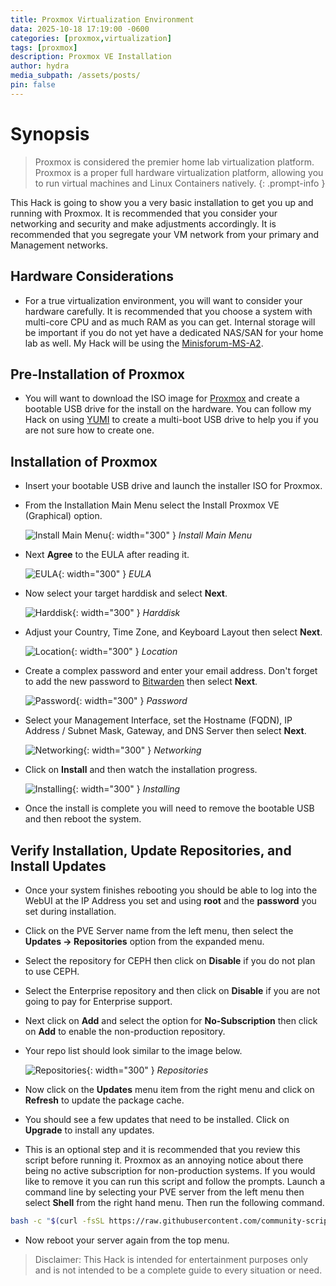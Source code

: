 ```yaml
---
title: Proxmox Virtualization Environment
data: 2025-10-18 17:19:00 -0600
categories: [proxmox,virtualization]
tags: [proxmox]
description: Proxmox VE Installation
author: hydra
media_subpath: /assets/posts/
pin: false
---
```

# Synopsis
>Proxmox is considered the premier home lab virtualization platform. Proxmox is a proper full hardware virtualization platform, allowing you to run virtual machines and Linux Containers natively.
{: .prompt-info }

This Hack is going to show you a very basic installation to get you up and running with Proxmox. It is recommended that you consider your networking and security and make adjustments accordingly. It is recommended that you segregate your VM network from your primary and Management networks.

## Hardware Considerations
- For a true virtualization environment, you will want to consider your hardware carefully. It is recommended that you choose a system with multi-core CPU and as much RAM as you can get. Internal storage will be important if you do not yet have a dedicated NAS/SAN for your home lab as well. My Hack will be using the [Minisforum-MS-A2](https://store.minisforum.com/products/minisforum-ms-a2?variant=46843404943605).

## Pre-Installation of Proxmox
- You will want to download the ISO image for [Proxmox](https://www.proxmox.com/en/downloads/proxmox-virtual-environment/iso) and create a bootable USB drive for the install on the hardware. You can follow my Hack on using [YUMI](https://hydrahacksdocs.github.io/posts/Yumi/) to create a multi-boot USB drive to help you if you are not sure how to create one.

## Installation of Proxmox
- Insert your bootable USB drive and launch the installer ISO for Proxmox.
- From the Installation Main Menu select the Install Proxmox VE (Graphical) option.

    ![Install Main Menu](/2025-10-18/menu.png){: width="300" }
    _Install Main Menu_

- Next **Agree** to the EULA after reading it.

    ![EULA](/2025-10-18/eula.png){: width="300" }
    _EULA_

- Now select your target harddisk and select **Next**.

    ![Harddisk](/2025-10-18/hdd.png){: width="300" }
    _Harddisk_

- Adjust your Country, Time Zone, and Keyboard Layout then select **Next**.

    ![Location](/2025-10-18/location.png){: width="300" }
    _Location_

- Create a complex password and enter your email address. Don't forget to add the new password to [Bitwarden](https://hydrahacksdocs.github.io/posts/Bitwarden/) then select **Next**.

    ![Password](/2025-10-18/password.png){: width="300" }
    _Password_

- Select your Management Interface, set the Hostname (FQDN), IP Address / Subnet Mask, Gateway, and DNS Server then select **Next**.

    ![Networking](/2025-10-18/network.png){: width="300" }
    _Networking_

- Click on **Install** and then watch the installation progress.

    ![Installing](/2025-10-18/install.png){: width="300" }
    _Installing_

- Once the install is complete you will need to remove the bootable USB and then reboot the system.

## Verify Installation, Update Repositories, and Install Updates

- Once your system finishes rebooting you should be able to log into the WebUI at the IP Address you set and using **root** and the **password** you set during installation.
- Click on the PVE Server name from the left menu, then select the **Updates -> Repositories** option from the expanded menu.
- Select the repository for CEPH then click on **Disable** if you do not plan to use CEPH.
- Select the Enterprise repository and then click on **Disable** if you are not going to pay for Enterprise support.
- Next click on **Add** and select the option for **No-Subscription** then click on **Add** to enable the non-production repository.
- Your repo list should look similar to the image below.

    ![Repositories](/2025-10-18/repos.png){: width="300" }
    _Repositories_

- Now click on the **Updates** menu item from the right menu and click on **Refresh** to update the package cache.
- You should see a few updates that need to be installed. Click on **Upgrade** to install any updates.
- This is an optional step and it is recommended that you review this script before running it. Proxmox as an annoying notice about there being no active subscription for non-production systems. If you would like to remove it you can run this script and follow the prompts. Launch a command line by selecting your PVE server from the left menu then select **Shell** from the right hand menu. Then run the following command.

```bash
bash -c "$(curl -fsSL https://raw.githubusercontent.com/community-scripts/ProxmoxVE/main/tools/pve/post-pve-install.sh)"

```

- Now reboot your server again from the top menu.


>Disclaimer: This Hack is intended for entertainment purposes only and is not intended to be a complete guide to every situation or need.